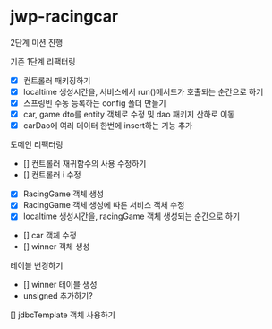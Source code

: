 # jwp-racingcar

2단계 미션 진행

기존 1단계 리팩터링
- [x] 컨트롤러 패키징하기
- [x] localtime 생성시간을, 서비스에서 run()메서드가 호출되는 순간으로 하기
- [x] 스프링빈 수동 등록하는 config 폴더 만들기
- [x] car, game dto를 entity 객체로 수정 및 dao 패키지 산하로 이동
- [x] carDao에 여러 데이터 한번에 insert하는 기능 추가

도메인 리팩터링
- [] 컨트롤러 재귀함수의 사용 수정하기
- [] 컨트롤러 i 수정
- [x] RacingGame 객체 생성
- [x] RacingGame 객체 생성에 따른 서비스 객체 수정
- [x] localtime 생성시간을, racingGame 객체 생성되는 순간으로 하기
- [] car 객체 수정
- [] winner 객체 생성 

테이블 변경하기
- [] winner 테이블 생성
- unsigned 추가하기?

[] jdbcTemplate 객체 사용하기